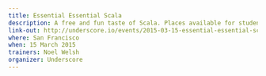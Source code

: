 ```yaml
---
title: Essential Essential Scala
description: A free and fun taste of Scala. Places available for students and teaching assistants.
link-out: http://underscore.io/events/2015-03-15-essential-essential-scala.html
where: San Francisco
when: 15 March 2015
trainers: Noel Welsh
organizer: Underscore
---
```

